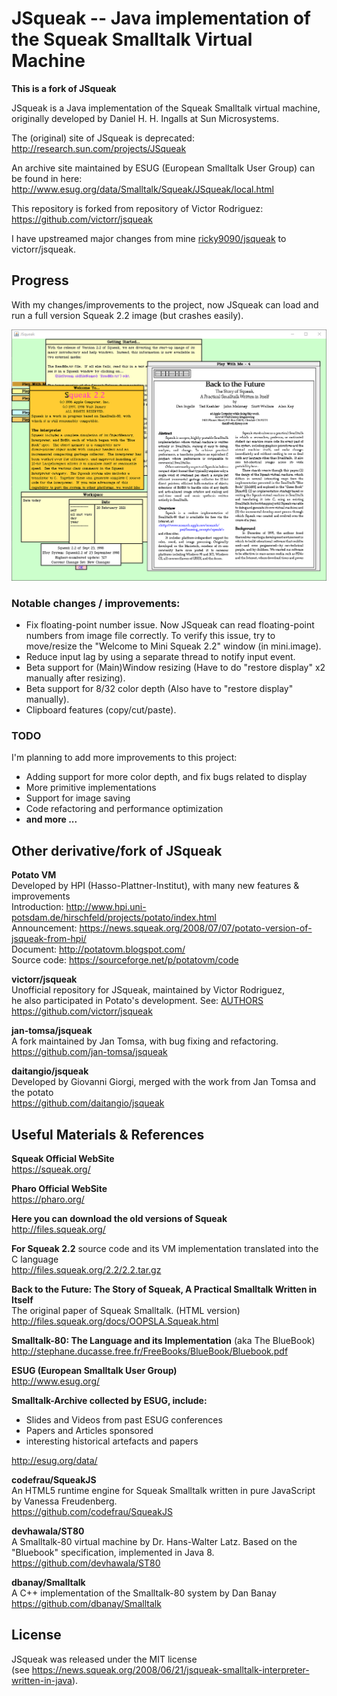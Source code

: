 # JSqueak -- Java implementation of the Squeak Smalltalk Virtual Machine

**This is a fork of JSqueak**

JSqueak is a Java implementation of the Squeak Smalltalk virtual machine, originally 
developed by Daniel H. H. Ingalls at Sun Microsystems.

The (original) site of JSqueak is deprecated:<br/>
http://research.sun.com/projects/JSqueak 

An archive site maintained by ESUG (European Smalltalk User Group) can be found in here:<br/>
http://www.esug.org/data/Smalltalk/Squeak/JSqueak/local.html

This repository is forked from repository of Victor Rodriguez:<br/>
https://github.com/victorr/jsqueak

I have upstreamed major changes from mine [ricky9090/jsqueak](https://github.com/ricky9090/jsqueak) to victorr/jsqueak.

## Progress

With my changes/improvements to the project, now JSqueak can load and run a full version Squeak 2.2 image (but crashes easily).

![Screenshot](jsqueak-demo.png)


### Notable changes / improvements:
* Fix floating-point number issue. Now JSqueak can read floating-point numbers from image file correctly. 
  To verify this issue, try to move/resize the "Welcome to Mini Squeak 2.2" window (in mini.image).
* Reduce input lag by using a separate thread to notify input event.
* Beta support for (Main)Window resizing (Have to do "restore display" x2 manually after resizing).
* Beta support for 8/32 color depth (Also have to "restore display" manually).
* Clipboard features (copy/cut/paste).

### TODO
I'm planning to add more improvements to this project:

* Adding support for more color depth, and fix bugs related to display
* More primitive implementations
* Support for image saving
* Code refactoring and performance optimization
* **and more ...**

## Other derivative/fork of JSqueak
**Potato VM**<br/>
Developed by HPI (Hasso-Plattner-Institut), with many new features & improvements<br/>
Introduction: http://www.hpi.uni-potsdam.de/hirschfeld/projects/potato/index.html <br/>
Announcement: https://news.squeak.org/2008/07/07/potato-version-of-jsqueak-from-hpi/ <br/>
Document: http://potatovm.blogspot.com/ <br/>
Source code: https://sourceforge.net/p/potatovm/code <br/>

**victorr/jsqueak**<br/>
Unofficial repository for JSqueak, maintained by Victor Rodriguez, <br/>
he also participated in Potato's development. See: [AUTHORS](https://sourceforge.net/p/potatovm/code/HEAD/tree/trunk/AUTHORS) <br/>
https://github.com/victorr/jsqueak

**jan-tomsa/jsqueak**<br/>
A fork maintained by Jan Tomsa, with bug fixing and refactoring.<br/>
https://github.com/jan-tomsa/jsqueak

**daitangio/jsqueak**<br/>
Developed by Giovanni Giorgi, merged with the work from Jan Tomsa and the potato<br/>
https://github.com/daitangio/jsqueak

## Useful Materials & References

**Squeak Official WebSite**<br/>
https://squeak.org/

**Pharo Official WebSite**<br/>
https://pharo.org/

**Here you can download the old versions of Squeak**<br/>
http://files.squeak.org/

**For Squeak 2.2** source code and its VM implementation translated into the C language<br/> 
http://files.squeak.org/2.2/2.2.tar.gz

**Back to the Future: The Story of Squeak, A Practical Smalltalk Written in Itself**<br/>
The original paper of Squeak Smalltalk. (HTML version)<br/>
http://files.squeak.org/docs/OOPSLA.Squeak.html

**Smalltalk-80: The Language and its Implementation** (aka The BlueBook)<br/>
http://stephane.ducasse.free.fr/FreeBooks/BlueBook/Bluebook.pdf

**ESUG (European Smalltalk User Group)**<br/>
http://www.esug.org/

**Smalltalk-Archive collected by ESUG, include:**<br/>
* Slides and Videos from past ESUG conferences
* Papers and Articles sponsored
* interesting historical artefacts and papers

http://esug.org/data/

**codefrau/SqueakJS**<br/>
An HTML5 runtime engine for Squeak Smalltalk written in pure JavaScript by Vanessa Freudenberg.<br/>
https://github.com/codefrau/SqueakJS

**devhawala/ST80**<br/>
A Smalltalk-80 virtual machine by Dr. Hans-Walter Latz. Based on the "Bluebook" specification, implemented in Java 8.<br/>
https://github.com/devhawala/ST80

**dbanay/Smalltalk**<br/>
A C++ implementation of the Smalltalk-80 system by Dan Banay<br/>
https://github.com/dbanay/Smalltalk

## License
JSqueak was released under the MIT license <br/> 
(see https://news.squeak.org/2008/06/21/jsqueak-smalltalk-interpreter-written-in-java).



